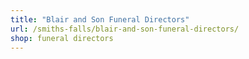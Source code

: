 ```yaml
---
title: "Blair and Son Funeral Directors"
url: /smiths-falls/blair-and-son-funeral-directors/
shop: funeral directors
---
```

